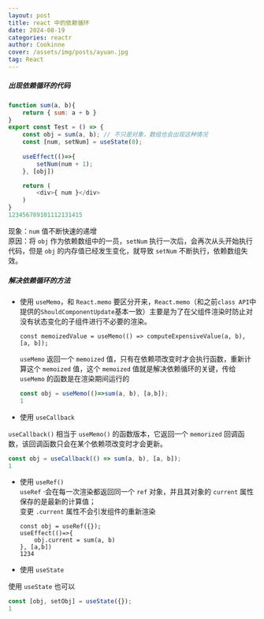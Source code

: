 ```yaml
---
layout: post
title: react 中的依赖循环
date: 2024-08-19
categories: reactr
author: Cookinne
cover: /assets/img/posts/ayuan.jpg
tag: React
--- 
```


##### 出现依赖循环的代码

```javascript
function sum(a, b){
	return { sum: a + b }
}
export const Test = () => {
	const obj = sum(a, b); // 不只是对象，数组也会出现这种情况
	const [num, setNum] = useState(0);
	
	useEffect(()=>{
		setNum(num + 1);
	}, [obj])

	return (
		<div>{ num }</div>
	)
}
123456789101112131415
```

现象：`num` 值不断快速的递增  
原因：将 `obj` 作为依赖数组中的一员，`setNum` 执行一次后，会再次从头开始执行代码，但是 `obj` 的内存值已经发生变化，就导致 `setNum` 不断执行，依赖数组失效。

##### 解决依赖循环的方法

+   使用 `useMemo`，和 `React.memo` 要区分开来，`React.memo`（和之前`class API`中提供的`ShouldComponentUpdate`基本一致）主要是为了在父组件渲染时防止对没有状态变化的子组件进行不必要的渲染。
    
    `const memoizedValue = useMemo(() => computeExpensiveValue(a, b), [a, b]);`
    
    `useMemo` 返回一个 `memoized` 值，只有在依赖项改变时才会执行函数，重新计算这个 `memoized` 值，这个 `memoized` 值就是解决依赖循环的关键，传给 `useMemo` 的函数是在渲染期间运行的
    
    ```javascript
    const obj = useMemo(()=>sum(a, b), [a,b]);
    1
    ```
    
+   使用 `useCallback`
    

`useCallback()` 相当于 `useMemo()` 的函数版本，它返回一个 `memorized` 回调函数，该回调函数只会在某个依赖项改变时才会更新。

```javascript
const obj = useCallback(() => sum(a, b), [a, b]);
1
```

+   使用 `useRef()`  
    `useRef` ·会在每一次渲染都返回同一个 `ref` 对象，并且其对象的 `current` 属性保存的是最新的计算值；  
    变更 `.current` 属性不会引发组件的重新渲染
    
    ```auto
    const obj = useRef({});
    useEffect(()=>{
    	obj.current = sum(a, b)
    }, [a,b])
    1234
    ```
    
+   使用 `useState`
    

使用 `useState` 也可以

```javascript
const [obj, setObj] = useState({});
1
```